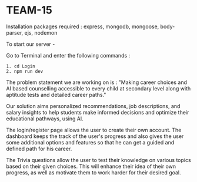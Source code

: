 <h1>TEAM-15</h1>

Installation packages required : express, mongodb, mongoose, body-parser, ejs, nodemon

To start our server -

Go to Terminal and enter the following commands :

```
1. cd Login
2. npm run dev
```

The problem statement we are working on is : "Making career choices and AI based counselling accessible to every child at secondary level along with aptitude tests and detailed career paths."

Our solution aims personalized recommendations, job descriptions, and salary insights to help students make informed decisions and optimize their educational pathways, using AI.

The login/register page allows the user to create their own account. The dashboard keeps the track of the user's progress and also gives the user some additional options and features so that he can get a guided and defined path for his career.

The Trivia questions allow the user to test their knowledge on various topics based on their given choices. This will enhance their idea of their own progress, as well as motivate them to work harder for their desired goal.
